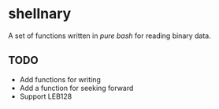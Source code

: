 shellnary
=========

A set of functions written in _pure bash_ for reading binary data.

## TODO

* Add functions for writing
* Add a function for seeking forward
* Support LEB128
